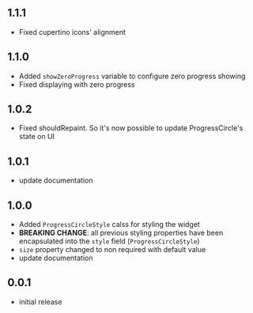 ## 1.1.1

* Fixed cupertino icons' alignment

## 1.1.0

* Added `showZeroProgress` variable to configure zero progress showing
* Fixed displaying with zero progress

## 1.0.2

* Fixed shouldRepaint. So it's now possible to update ProgressCircle's state on UI

## 1.0.1

* update documentation

## 1.0.0

* Added `ProgressCircleStyle` calss for styling the widget
* **BREAKING CHANGE**: all previous styling properties have been encapsulated into the `style` field (`ProgressCircleStyle`)
* `size` property changed to non required with default value
* update documentation

## 0.0.1

* initial release

